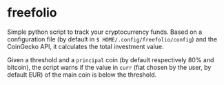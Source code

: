 # freefolio

Simple python script to track your cryptocurrency funds. Based on a configuration file (by default in `$ HOME/.config/freefolio/config`) and the CoinGecko API, it calculates the total investment value.

Given a threshold and a `principal` coin (by default respectively 80% and bitcoin), the script warns if the value in `curr` (fiat chosen by the user, by default EUR) of the main coin is below the threshold.


